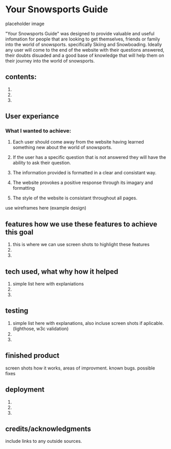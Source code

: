 # Your Snowsports Guide
placeholder image 

"Your Snowsports Guide" was designed to provide valuable and useful infomation for people that are looking to get themselves, friends or family into the world of snowsports. specifically Skiing and Snowboading. Ideally any user will come to the end of the website with their questions answered, their doubts disuaded and a good base of knowledge that will help them on their journey into the world of snowsports.

## contents:
1.
2.
3.

## User experiance
### What I wanted to achieve:

1. Each user should come away from the website having learned something new about the world of snowsports.

2. If the user has a specific question that is not answered they will have the ability to ask their question.

3. The information provided is formatted in a clear and consistant way.

4. The website provokes a positive response through its imagary and formatting

5. The style of the website is consistant throughout all pages.

use wireframes here (example design)

## features how we use these features to achieve this goal
1. this is where we can use screen shots to highlight these features 
2.
3.

## tech used, what why how it helped
1. simple list here with explaniations
2.
3.

## testing
1. simple list here with explanations, also incluse screen shots if aplicable. (lighthose, w3c validation)
2.
3.

## finished product
screen shots how it works, areas of improvment. known bugs. possible fixes

## deployment
1.
2.
3.

## credits/acknowledgments
include links to any outside sources.